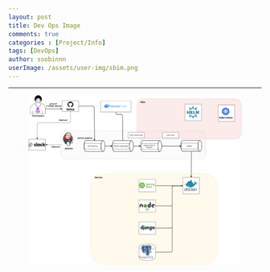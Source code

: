 ```yaml
---
layout: post
title: Dev Ops Image
comments: true
categories : [Project/Info]
tags: [DevOps]
author: soobinnn
userImage: /assets/user-img/sbim.png
---
```


---

<center>
<figure>
<img src="/assets/img/project/Infra.png" alt="views">
<figcaption></figcaption>
</figure>
</center>

